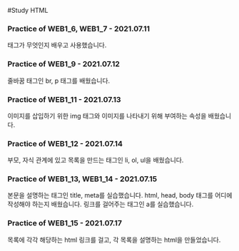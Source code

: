 #Study HTML

### Practice of WEB1_6, WEB1_7 - 2021.07.11
태그가 무엇인지 배우고 사용했습니다.

### Practice of WEB1_9 - 2021.07.12
줄바꿈 태그인 br, p 태그를 배웠습니다.

### Practice of WEB1_11 - 2021.07.13
이미지를 삽입하기 위한 img 태그와 이미지를 나타내기 위해 부여하는 속성을 배웠습니다.

### Practice of WEB1_12 - 2021.07.14
부모, 자식 관계에 있고 목록을 만드는 태그인 li, ol, ul을 배웠습니다.

### Practice of WEB1_13, WEB1_14 - 2021.07.15
본문을 설명하는 태그인 title, meta를 실습했습니다. html, head, body 태그를 어디에 작성해야 하는지 배웠습니다.
링크를 걸어주는 태그인 a를 실습했습니다.

### Practice of WEB1_15 - 2021.07.17
목록에 각각 해당하는 html 링크를 걸고, 각 목록을 설명하는 html을 만들었습니다.
